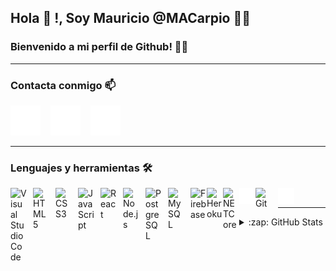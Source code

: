 ## Hola 👋 !, Soy Mauricio @MACarpio 👨‍💻

### Bienvenido a mi perfil de Github! 👨‍💻

---

### Contacta conmigo 📫

<!-- [![website](./img/globe-light.svg)](poner link de portafolio)
[![website](./img/globe-dark.svg)](poner link de portafolio)
&nbsp;&nbsp; -->

[![website](./img/linkedin-dark.svg)][linkedin]
&nbsp;&nbsp;
[![website](./img/instagram-dark.svg)][instagram]
&nbsp;&nbsp;
[![website](./img/mail-dark.svg)][mail]

---

### Lenguajes y herramientas 🛠️

<img align="left" alt="Visual Studio Code" width="26px" src="https://cdn.jsdelivr.net/gh/devicons/devicon/icons/vscode/vscode-original.svg" style="padding-right:10px;" />
<img align="left" alt="HTML5" width="26px" src="https://cdn.jsdelivr.net/gh/devicons/devicon/icons/html5/html5-original.svg" style="padding-right:10px;" />
<img align="left" alt="CSS3" width="26px" src="https://cdn.jsdelivr.net/gh/devicons/devicon/icons/css3/css3-original.svg" style="padding-right:10px;" />
<img align="left" alt="JavaScript" width="26px" src="https://cdn.jsdelivr.net/gh/devicons/devicon/icons/javascript/javascript-original.svg" style="padding-right:10px;" />
<img align="left" alt="React" width="26px" src="https://cdn.jsdelivr.net/gh/devicons/devicon/icons/react/react-original.svg" style="padding-right:10px;" />
<img align="left" alt="Node.js" width="26px" src="https://cdn.jsdelivr.net/gh/devicons/devicon/icons/nodejs/nodejs-original.svg" style="padding-right:10px;" />
<img align="left" alt="PostgreSQL" width="26px" src="https://cdn.jsdelivr.net/gh/devicons/devicon/icons/postgresql/postgresql-original.svg" style="padding-right:10px;" />
<img align="left" alt="MySQL" width="26px" src="https://cdn.jsdelivr.net/gh/devicons/devicon/icons/mysql/mysql-original.svg" style="padding-right:10px;" />
<img align="left" alt="Firebase" width="26px" src="https://cdn.jsdelivr.net/gh/devicons/devicon/icons/firebase/firebase-plain.svg" />
<img align="left" alt="Heroku" width="26px" src="https://cdn.jsdelivr.net/gh/devicons/devicon/icons/heroku/heroku-original.svg" />
<img align="left" alt="NETCore" width="26px" src="https://cdn.jsdelivr.net/gh/devicons/devicon/icons/dotnetcore/dotnetcore-original.svg" />
<img align="left" alt="Next" width="26px" src="./img/nextjs.svg" />
<img align="left" alt="Git" width="26px" src="https://cdn.jsdelivr.net/gh/devicons/devicon/icons/git/git-original.svg" style="padding-right:10px;" />
<img align="left" alt="Github" width="26px" src="./img/github-dark.svg" />

<br />

---

<details>
  <summary>:zap: GitHub Stats</summary>

  <img align="left" alt="MACarpio's GitHub Stats" src="https://github-readme-stats.vercel.app/api?username=MACarpio&show_icons=true&title_color=ff652f&icon_color=FFE400&bg_color=09131B&text_color=c9cacc&border_color=1d1f21" />
<img align="center" alt="MACarpio's GitHub Most Used Languages" src="https://github-readme-stats.vercel.app/api/top-langs/?username=MACarpio&hide=html,css,objective-c&show_icons=true&title_color=ff652f&icon_color=FFE400&bg_color=09131B&text_color=c9cacc&border_color=1d1f21" />
</details>

[linkedin]: https://www.linkedin.com/in/mauricio-pedro-apaza-carpio-9a5851235/
[instagram]: https://www.instagram.com/mauricio_carpio_/
[mail]: mailto:mpacarpio@gmail.com
